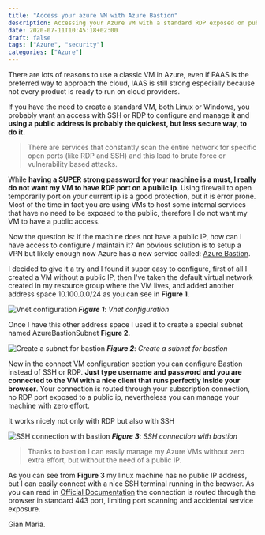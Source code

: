 ```yaml
---
title: "Access your azure VM with Azure Bastion"
description: Accessing your Azure VM with a standard RDP exposed on public address is not a good idea, let's see how to use Azure Bastion to overcome this problem
date: 2020-07-11T10:45:18+02:00
draft: false
tags: ["Azure", "security"]
categories: ["Azure"]
---
```


There are lots of reasons to use a classic VM in Azure, even if PAAS is the preferred way to approach the cloud, IAAS is still strong especially because not every product is ready to run on cloud providers.

If you have the need to create a standard VM, both Linux or Windows, you probably want an access with SSH or RDP to configure and manage it and **using a public address is probably the quickest, but less secure way, to do it.**

> There are services that constantly scan the entire network for specific open ports (like RDP and SSH) and this lead to brute force or vulnerability based attacks.  

While **having a SUPER strong password for your machine is a must, I really do not want my VM to have RDP port on a public ip**. Using firewall to open temporarily port on your current ip is a good protection, but it is error prone. Most of the time in fact you are using VMs to host some internal services that have no need to be exposed to the public, therefore I do not want my VM to have a public access.

Now the question is:  if the machine does not have a public IP, how can I have access to configure / maintain it? An obvious solution is to setup a VPN but likely enough now Azure has a new service called: [Azure Bastion](https://azure.microsoft.com/en-us/services/azure-bastion/#features).

I decided to give it a try and I found it super easy to configure, first of all I created a VM without a public IP, then I've taken the default virtual network created in my resource group where the VM lives, and added another address space 10.100.0.0/24 as you can see in **Figure 1**.

![Vnet configuration](../images/bastion-configuring-vnet.png)
***Figure 1***: *Vnet configuration*

Once I have this other address space I used it to create a special subnet named AzureBastionSubnet **Figure 2**.

![Create a subnet for bastion](../images/bastion-subnet.png)
***Figure 2***: *Create a subnet for bastion*

Now in the connect VM configuration section you can configure Bastion instead of SSH or RDP. **Just type username and password and you are connected to the VM with a nice client that runs perfectly inside your browser**. Your connection is routed through your subscription connection, no RDP port exposed to a public ip, nevertheless  you can manage your machine with zero effort.

It works nicely not only with RDP but also with SSH

![SSH connection with bastion](../images/bastion-ssh-connection.png)
***Figure 3***: *SSH connection with bastion*

> Thanks to bastion I can easily manage my Azure VMs without zero extra effort, but without the need of a public IP.

As you can see from **Figure 3** my linux machine has no public IP address, but I can easily connect with a nice SSH terminal running in the browser. As you can read in [Official Documentation](https://azure.microsoft.com/en-us/services/azure-bastion/#features) the connection is routed through the browser in standard 443 port, limiting port scanning and accidental service exposure.

Gian Maria.